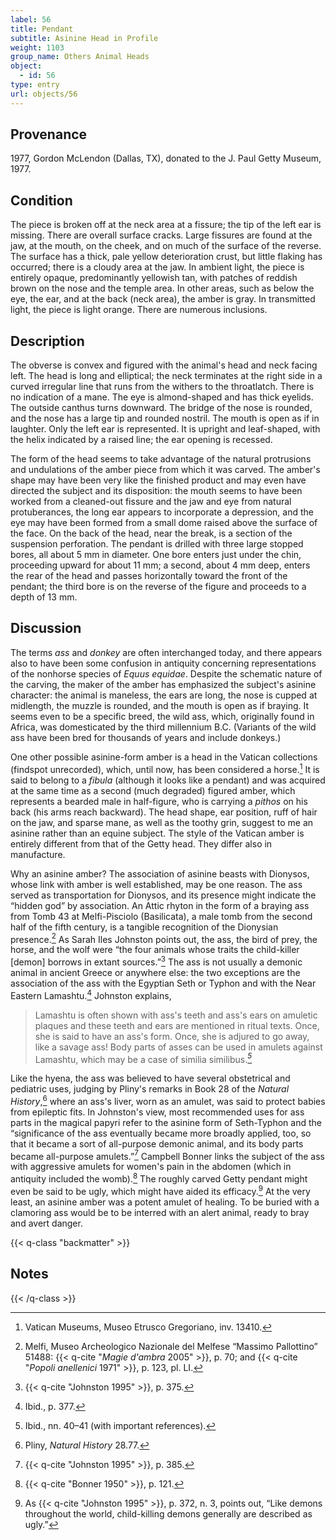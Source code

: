 ```yaml
---
label: 56
title: Pendant
subtitle: Asinine Head in Profile
weight: 1103
group_name: Others Animal Heads
object:
  - id: 56
type: entry
url: objects/56
---
```


## Provenance

1977, Gordon McLendon (Dallas, TX), donated to the J. Paul Getty Museum, 1977.

## Condition

The piece is broken off at the neck area at a fissure; the tip of the left ear is missing. There are overall surface cracks. Large fissures are found at the jaw, at the mouth, on the cheek, and on much of the surface of the reverse. The surface has a thick, pale yellow deterioration crust, but little flaking has occurred; there is a cloudy area at the jaw. In ambient light, the piece is entirely opaque, predominantly yellowish tan, with patches of reddish brown on the nose and the temple area. In other areas, such as below the eye, the ear, and at the back (neck area), the amber is gray. In transmitted light, the piece is light orange. There are numerous inclusions.

## Description

The obverse is convex and figured with the animal's head and neck facing left. The head is long and elliptical; the neck terminates at the right side in a curved irregular line that runs from the withers to the throatlatch. There is no indication of a mane. The eye is almond-shaped and has thick eyelids. The outside canthus turns downward. The bridge of the nose is rounded, and the nose has a large tip and rounded nostril. The mouth is open as if in laughter. Only the left ear is represented. It is upright and leaf-shaped, with the helix indicated by a raised line; the ear opening is recessed.

The form of the head seems to take advantage of the natural protrusions and undulations of the amber piece from which it was carved. The amber's shape may have been very like the finished product and may even have directed the subject and its disposition: the mouth seems to have been worked from a cleaned-out fissure and the jaw and eye from natural protuberances, the long ear appears to incorporate a depression, and the eye may have been formed from a small dome raised above the surface of the face. On the back of the head, near the break, is a section of the suspension perforation. The pendant is drilled with three large stopped bores, all about 5 mm in diameter. One bore enters just under the chin, proceeding upward for about 11 mm; a second, about 4 mm deep, enters the rear of the head and passes horizontally toward the front of the pendant; the third bore is on the reverse of the figure and proceeds to a depth of 13 mm.

## Discussion

The terms *ass* and *donkey* are often interchanged today, and there appears also to have been some confusion in antiquity concerning representations of the nonhorse species of *Equus equidae*. Despite the schematic nature of the carving, the maker of the amber has emphasized the subject's asinine character: the animal is maneless, the ears are long, the nose is cupped at midlength, the muzzle is rounded, and the mouth is open as if braying. It seems even to be a specific breed, the wild ass, which, originally found in Africa, was domesticated by the third millennium B.C. (Variants of the wild ass have been bred for thousands of years and include donkeys.)

One other possible asinine-form amber is a head in the Vatican collections (findspot unrecorded), which, until now, has been considered a horse.[^1] It is said to belong to a *fibula* (although it looks like a pendant) and was acquired at the same time as a second (much degraded) figured amber, which represents a bearded male in half-figure, who is carrying a *pithos* on his back (his arms reach backward). The head shape, ear position, ruff of hair on the jaw, and sparse mane, as well as the toothy grin, suggest to me an asinine rather than an equine subject. The style of the Vatican amber is entirely different from that of the Getty head. They differ also in manufacture.

Why an asinine amber? The association of asinine beasts with Dionysos, whose link with amber is well established, may be one reason. The ass served as transportation for Dionysos, and its presence might indicate the “hidden god” by association. An Attic rhyton in the form of a braying ass from Tomb 43 at Melfi-Pisciolo (Basilicata), a male tomb from the second half of the fifth century, is a tangible recognition of the Dionysian presence.[^2] As Sarah Iles Johnston points out, the ass, the bird of prey, the horse, and the wolf were “the four animals whose traits the child-killer [demon] borrows in extant sources.”[^3] The ass is not usually a demonic animal in ancient Greece or anywhere else: the two exceptions are the association of the ass with the Egyptian Seth or Typhon and with the Near Eastern Lamashtu.[^4] Johnston explains,

> Lamashtu is often shown with ass's teeth and ass's ears on amuletic plaques and these teeth and ears are mentioned in ritual texts. Once, she is said to have an ass's form. Once, she is adjured to go away, like a savage ass! Body parts of asses can be used in amulets against Lamashtu, which may be a case of similia similibus.*[^5]*

Like the hyena, the ass was believed to have several obstetrical and pediatric uses, judging by Pliny's remarks in Book 28 of the *Natural History*,[^6] where an ass's liver, worn as an amulet, was said to protect babies from epileptic fits. In Johnston's view, most recommended uses for ass parts in the magical papyri refer to the asinine form of Seth-Typhon and the “significance of the ass eventually became more broadly applied, too, so that it became a sort of all-purpose demonic animal, and its body parts became all-purpose amulets.”[^7] Campbell Bonner links the subject of the ass with aggressive amulets for women's pain in the abdomen (which in antiquity included the womb).[^8] The roughly carved Getty pendant might even be said to be ugly, which might have aided its efficacy.[^9] At the very least, an asinine amber was a potent amulet of healing. To be buried with a clamoring ass would be to be interred with an alert animal, ready to bray and avert danger.

{{< q-class "backmatter" >}}
## Notes
{{< /q-class >}}

[^1]: Vatican Museums, Museo Etrusco Gregoriano, inv. 13410.

[^2]: Melfi, Museo Archeologico Nazionale del Melfese “Massimo Pallottino” 51488: {{< q-cite "*Magie d'ambra* 2005" >}}, p. 70; and {{< q-cite "*Popoli anellenici* 1971" >}}, p. 123, pl. LI.

[^3]: {{< q-cite "Johnston 1995" >}}, p. 375.

[^4]: Ibid., p. 377.

[^5]: Ibid., nn. 40–41 (with important references).

[^6]: Pliny, *Natural History* 28.77.

[^7]: {{< q-cite "Johnston 1995" >}}, p. 385.

[^8]: {{< q-cite "Bonner 1950" >}}, p. 121.

[^9]: As {{< q-cite "Johnston 1995" >}}, p. 372, n. 3, points out, “Like demons throughout the world, child-killing demons generally are described as ugly.”
